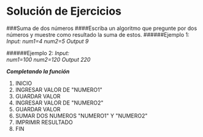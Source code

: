 Solución de Ejercicios
======================
###Suma de dos números
####Escriba un algoritmo que pregunte por dos números y muestre como resultado la suma de estos.
######Ejemplo 1:
_Input:_
_num1=4_
_num2=5_
_Output_ 
_9_ 

######Ejemplo 2:
_Input:_   
_num1=100_
_num2=120_
_Output_
_220_

___Completando la función___

1. INICIO
2. INGRESAR VALOR DE "NUMERO1"
3. GUARDAR VALOR
4. INGRESAR VALOR DE "NUMERO2"
5. GUARDAR VALOR
6. SUMAR DOS NUMEROS "NUMERO1" Y "NUMERO2"
7. IMPRIMIR RESULTADO
8. FIN

